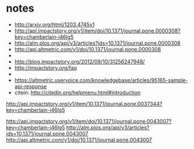 # notes
+ http://arxiv.org/html/1203.4745v1
+ http://api.impactstory.org/v1/item/doi/10.1371/journal.pone.0000308?key=chamberlain-i46lg5
+ http://alm.plos.org/api/v3/articles?ids=10.1371/journal.pone.0000308
+ http://api.altmetric.com/v1/doi/10.1371/journal.pone.0000308
+ 
+ http://blog.impactstory.org/2012/09/10/31256247948/
+ http://impactstory.org/faq
+ 
+ https://altmetric.uservoice.com/knowledgebase/articles/95165-sample-api-response
+ citein: http://citedin.org/helpmenu.html#introduction

http://api.impactstory.org/v1/item/10.1371/journal.pone.0037344?key=chamberlain-i46lg5

http://api.impactstory.org/v1/item/doi/10.1371/journal.pone.0043007?key=chamberlain-i46lg5
http://alm.plos.org/api/v3/articles?ids=10.1371/journal.pone.0043007
http://api.altmetric.com/v1/doi/10.1371/journal.pone.0043007
